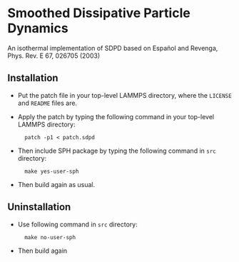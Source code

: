# Smoothed Dissipative Particle Dynamics

An isothermal implementation of SDPD based on Español and Revenga, Phys. Rev. E 67, 026705 (2003)

## Installation

* Put the patch file in your top-level LAMMPS directory, where the `LICENSE` and `README` files are.

* Apply the patch by typing the following command in your top-level LAMMPS directory:

        patch -p1 < patch.sdpd

* Then include SPH package by typing the following command in `src` directory:

        make yes-user-sph

* Then build again as usual.

## Uninstallation

* Use following command in `src` directory:

        make no-user-sph

* Then build again

